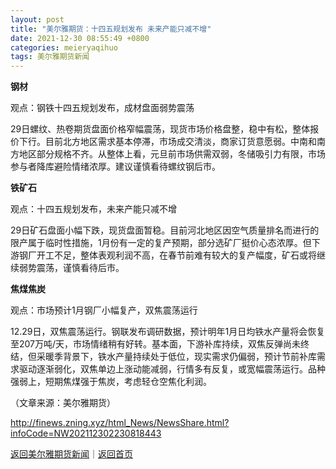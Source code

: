 ```yaml
---
layout: post
title: "美尔雅期货：十四五规划发布 未来产能只减不增"
date: 2021-12-30 08:55:49 +0800
categories: meieryaqihuo
tags: 美尔雅期货新闻
---
```

<p><strong>钢材</strong></p><p>观点：钢铁十四五规划发布，成材盘面弱势震荡</p><p>29日螺纹、热卷期货盘面价格窄幅震荡，现货市场价格盘整，稳中有松，整体报价下行。目前北方地区需求基本停滞，市场成交清淡，商家订货意愿弱。中南和南方地区部分规格不齐。从整体上看，元旦前市场供需双弱，冬储吸引力有限，市场参与者降库避险情绪浓厚。建议谨慎看待螺纹钢后市。</p><p><strong>铁矿石</strong></p>
 <p>观点：十四五规划发布，未来产能只减不增</p><p>29日矿石盘面小幅下跌，现货盘面暂稳。目前河北地区因空气质量排名而进行的限产属于临时性措施，1月份有一定的复产预期，部分选矿厂挺价心态浓厚。但下游钢厂开工不足，整体表观利润不高，在春节前难有较大的复产幅度，矿石或将继续弱势震荡，谨慎看待后市。</p><p><strong>焦煤焦炭</strong></p><p>观点：市场预计1月钢厂小幅复产，双焦震荡运行</p><p>12.29日，双焦震荡运行。钢联发布调研数据，预计明年1月日均铁水产量将会恢复至207万吨/天，市场情绪稍有好转。基本面，下游补库持续，双焦反弹尚未终结，但采暖季背景下，铁水产量持续处于低位，现实需求仍偏弱，预计节前补库需求驱动逐渐弱化，双焦单边上涨动能减弱，行情多有反复，或宽幅震荡运行。品种强弱上，短期焦煤强于焦炭，考虑轻仓空焦化利润。</p><p class="em_media">（文章来源：美尔雅期货）</p>

<http://finews.zning.xyz/html_News/NewsShare.html?infoCode=NW202112302230818443>

[返回美尔雅期货新闻](//finews.withounder.com/category/meieryaqihuo.html)｜[返回首页](//finews.withounder.com/)